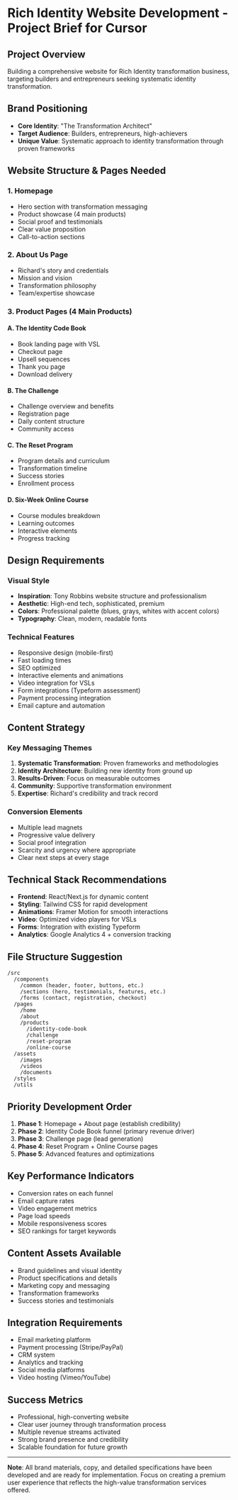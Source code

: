 # Rich Identity Website Development - Project Brief for Cursor

## Project Overview
Building a comprehensive website for Rich Identity transformation business, targeting builders and entrepreneurs seeking systematic identity transformation.

## Brand Positioning
- **Core Identity**: "The Transformation Architect"
- **Target Audience**: Builders, entrepreneurs, high-achievers
- **Unique Value**: Systematic approach to identity transformation through proven frameworks

## Website Structure & Pages Needed

### 1. Homepage
- Hero section with transformation messaging
- Product showcase (4 main products)
- Social proof and testimonials
- Clear value proposition
- Call-to-action sections

### 2. About Us Page
- Richard's story and credentials
- Mission and vision
- Transformation philosophy
- Team/expertise showcase

### 3. Product Pages (4 Main Products)

#### A. The Identity Code Book
- Book landing page with VSL
- Checkout page
- Upsell sequences
- Thank you page
- Download delivery

#### B. The Challenge
- Challenge overview and benefits
- Registration page
- Daily content structure
- Community access

#### C. The Reset Program
- Program details and curriculum
- Transformation timeline
- Success stories
- Enrollment process

#### D. Six-Week Online Course
- Course modules breakdown
- Learning outcomes
- Interactive elements
- Progress tracking

## Design Requirements

### Visual Style
- **Inspiration**: Tony Robbins website structure and professionalism
- **Aesthetic**: High-end tech, sophisticated, premium
- **Colors**: Professional palette (blues, grays, whites with accent colors)
- **Typography**: Clean, modern, readable fonts

### Technical Features
- Responsive design (mobile-first)
- Fast loading times
- SEO optimized
- Interactive elements and animations
- Video integration for VSLs
- Form integrations (Typeform assessment)
- Payment processing integration
- Email capture and automation

## Content Strategy

### Key Messaging Themes
1. **Systematic Transformation**: Proven frameworks and methodologies
2. **Identity Architecture**: Building new identity from ground up
3. **Results-Driven**: Focus on measurable outcomes
4. **Community**: Supportive transformation environment
5. **Expertise**: Richard's credibility and track record

### Conversion Elements
- Multiple lead magnets
- Progressive value delivery
- Social proof integration
- Scarcity and urgency where appropriate
- Clear next steps at every stage

## Technical Stack Recommendations
- **Frontend**: React/Next.js for dynamic content
- **Styling**: Tailwind CSS for rapid development
- **Animations**: Framer Motion for smooth interactions
- **Video**: Optimized video players for VSLs
- **Forms**: Integration with existing Typeform
- **Analytics**: Google Analytics 4 + conversion tracking

## File Structure Suggestion
```
/src
  /components
    /common (header, footer, buttons, etc.)
    /sections (hero, testimonials, features, etc.)
    /forms (contact, registration, checkout)
  /pages
    /home
    /about
    /products
      /identity-code-book
      /challenge
      /reset-program
      /online-course
  /assets
    /images
    /videos
    /documents
  /styles
  /utils
```

## Priority Development Order
1. **Phase 1**: Homepage + About page (establish credibility)
2. **Phase 2**: Identity Code Book funnel (primary revenue driver)
3. **Phase 3**: Challenge page (lead generation)
4. **Phase 4**: Reset Program + Online Course pages
5. **Phase 5**: Advanced features and optimizations

## Key Performance Indicators
- Conversion rates on each funnel
- Email capture rates
- Video engagement metrics
- Page load speeds
- Mobile responsiveness scores
- SEO rankings for target keywords

## Content Assets Available
- Brand guidelines and visual identity
- Product specifications and details
- Marketing copy and messaging
- Transformation frameworks
- Success stories and testimonials

## Integration Requirements
- Email marketing platform
- Payment processing (Stripe/PayPal)
- CRM system
- Analytics and tracking
- Social media platforms
- Video hosting (Vimeo/YouTube)

## Success Metrics
- Professional, high-converting website
- Clear user journey through transformation process
- Multiple revenue streams activated
- Strong brand presence and credibility
- Scalable foundation for future growth

---

**Note**: All brand materials, copy, and detailed specifications have been developed and are ready for implementation. Focus on creating a premium user experience that reflects the high-value transformation services offered.